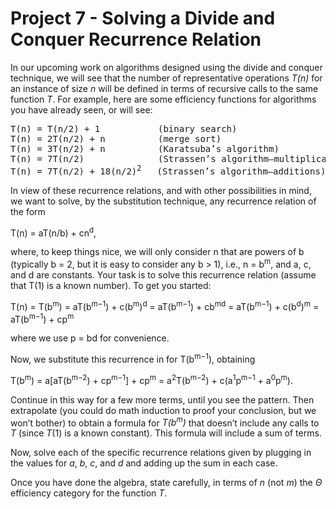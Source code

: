 # Project 7 - Solving a Divide and Conquer Recurrence Relation  

In our upcoming work on algorithms designed using the divide and conquer technique, we will see that the number of representative operations *T(n)* for an instance of size *n* will be defined in terms of recursive calls to the same function *T*. For example, here are some efficiency functions for algorithms you have already seen, or will see:  

<pre>
T(n) = T(n/2) + 1           (binary search)  
T(n) = 2T(n/2) + n          (merge sort)  
T(n) = 3T(n/2) + n          (Karatsuba’s algorithm)  
T(n) = 7T(n/2)              (Strassen’s algorithm—multiplications)  
T(n) = 7T(n/2) + 18(n/2)<sup>2</sup>   (Strassen’s algorithm—additions)  
</pre>  

In view of these recurrence relations, and with other possibilities in mind, we want to solve, by the substitution technique, any recurrence relation of the form  

T(n) = aT(n/b) + cn<sup>d</sup>,  

where, to keep things nice, we will only consider n that are powers of b (typically b = 2, but it is easy to consider any b > 1), i.e., n = b<sup>m</sup>, and a, c, and d are constants. Your task is to solve this recurrence relation (assume that T(1) is a known number). To get you started:  


T(n) = T(b<sup>m</sup>) = aT(b<sup>m−1</sup>) + c(b<sup>m</sup>)<sup>d</sup> = aT(b<sup>m−1</sup>) + cb<sup>md</sup> = aT(b<sup>m−1</sup>) + c(b<sup>d</sup>)<sup>m</sup> = aT(b<sup>m−1</sup>) + cp<sup>m</sup>  

where we use p = b<aup>d</sup> for convenience.  

Now, we substitute this recurrence in for T(b<sup>m−1</sup>), obtaining  

T(b<sup>m</sup>) = a[aT(b<sup>m−2</sup>) + cp<sup>m−1</sup>] + cp<sup>m</sup> = a<sup>2</sup>T(b<sup>m−2</sup>) + c(a<sup>1</sup>p<sup>m−1</sup> + a<sup>0</sup>p<sup>m</sup>).  

Continue in this way for a few more terms, until you see the pattern. Then extrapolate (you could do math induction to proof your conclusion, but we won’t bother) to obtain a formula for *T(b<sup>m</sup>)* that doesn’t include any calls to *T* (since *T*(1) is a known constant). This formula will include a sum of terms.  

Now, solve each of the specific recurrence relations given by plugging in the values for *a*, *b*, *c*, and *d* and adding up the sum in each case.  

Once you have done the algebra, state carefully, in terms of *n* (not *m*) the $\Theta$ efficiency category for the function *T*.
